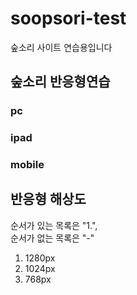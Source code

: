# soopsori-test
숲소리 사이트 연습용입니다

## 숲소리 반응형연습
### pc
### ipad
### mobile

## 반응형 해상도
순서가 있는 목록은 "1.", <br/>순서가 없는 목록은 "-"
1. 1280px
1. 1024px
1. 768px
